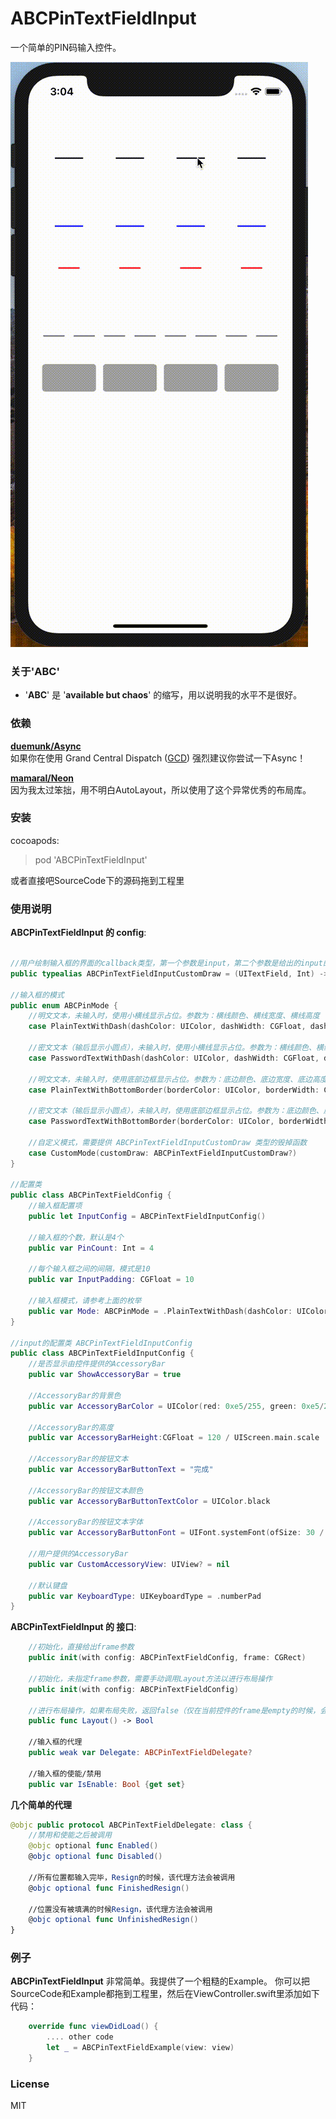 # ABCPinTextFieldInput
一个简单的PIN码输入控件。  

![image](https://github.com/AKACoder/ABCPinTextFieldInput/blob/master/Example/example.gif)   


### 关于'ABC'
- '**ABC**' 是 '**available but chaos**' 的缩写，用以说明我的水平不是很好。  


### 依赖  
**[duemunk/Async](https://github.com/duemunk/Async)**  
如果你在使用
Grand Central Dispatch 
([GCD](https://developer.apple.com/library/prerelease/ios/documentation/Performance/Reference/GCD_libdispatch_Ref/index.html))
强烈建议你尝试一下Async！  

**[mamaral/Neon](https://github.com/mamaral/Neon)**  
因为我太过笨拙，用不明白AutoLayout，所以使用了这个异常优秀的布局库。

### 安装  
cocoapods:    
> pod 'ABCPinTextFieldInput'
  
或者直接吧SourceCode下的源码拖到工程里 

### 使用说明  
**ABCPinTextFieldInput 的 config**:
```swift

//用户绘制输入框的界面的callback类型，第一个参数是input，第二个参数是给出的input的位置，第一个input是0，以此类推。
public typealias ABCPinTextFieldInputCustomDraw = (UITextField, Int) -> Void

//输入框的模式
public enum ABCPinMode {
    //明文文本，未输入时，使用小横线显示占位。参数为：横线颜色、横线宽度、横线高度
    case PlainTextWithDash(dashColor: UIColor, dashWidth: CGFloat, dashHeight: CGFloat)
    
    //密文文本（输后显示小圆点），未输入时，使用小横线显示占位。参数为：横线颜色、横线宽度、横线高度
    case PasswordTextWithDash(dashColor: UIColor, dashWidth: CGFloat, dashHeight: CGFloat)
    
    //明文文本，未输入时，使用底部边框显示占位。参数为：底边颜色、底边宽度、底边高度
    case PlainTextWithBottomBorder(borderColor: UIColor, borderWidth: CGFloat, borderHeight: CGFloat)
    
    //密文文本（输后显示小圆点），未输入时，使用底部边框显示占位。参数为：底边颜色、底边宽度、底边高度
    case PasswordTextWithBottomBorder(borderColor: UIColor, borderWidth: CGFloat, borderHeight: CGFloat)
    
    //自定义模式，需要提供 ABCPinTextFieldInputCustomDraw 类型的毁掉函数
    case CustomMode(customDraw: ABCPinTextFieldInputCustomDraw?)
}

//配置类
public class ABCPinTextFieldConfig {
    //输入框配置项
    public let InputConfig = ABCPinTextFieldInputConfig()
    
    //输入框的个数，默认是4个
    public var PinCount: Int = 4
    
    //每个输入框之间的间隔，模式是10
    public var InputPadding: CGFloat = 10
    
    //输入框模式，请参考上面的枚举
    public var Mode: ABCPinMode = .PlainTextWithDash(dashColor: UIColor.black, dashWidth: 40, dashHeight: 2)
}

//input的配置类 ABCPinTextFieldInputConfig
public class ABCPinTextFieldInputConfig {
    //是否显示由控件提供的AccessoryBar
    public var ShowAccessoryBar = true

    //AccessoryBar的背景色
    public var AccessoryBarColor = UIColor(red: 0xe5/255, green: 0xe5/255, blue: 0xe5/255, alpha: 1)
    
    //AccessoryBar的高度
    public var AccessoryBarHeight:CGFloat = 120 / UIScreen.main.scale
    
    //AccessoryBar的按钮文本
    public var AccessoryBarButtonText = "完成"
    
    //AccessoryBar的按钮文本颜色
    public var AccessoryBarButtonTextColor = UIColor.black
    
    //AccessoryBar的按钮文本字体
    public var AccessoryBarButtonFont = UIFont.systemFont(ofSize: 30 / UIScreen.main.scale)

    //用户提供的AccessoryBar
    public var CustomAccessoryView: UIView? = nil
    
    //默认键盘
    public var KeyboardType: UIKeyboardType = .numberPad
}

```

**ABCPinTextFieldInput 的 接口**:
```swift
    //初始化，直接给出frame参数
    public init(with config: ABCPinTextFieldConfig, frame: CGRect)
    
    //初始化，未指定frame参数，需要手动调用Layout方法以进行布局操作
    public init(with config: ABCPinTextFieldConfig)
    
    //进行布局操作，如果布局失败，返回false（仅在当前控件的frame是empty的时候，会返回false）
    public func Layout() -> Bool
    
    //输入框的代理
    public weak var Delegate: ABCPinTextFieldDelegate?
    
    //输入框的使能/禁用
    public var IsEnable: Bool {get set}

```


**几个简单的代理**  
```swift
@objc public protocol ABCPinTextFieldDelegate: class {
    //禁用和使能之后被调用
    @objc optional func Enabled()
    @objc optional func Disabled()
    
    //所有位置都输入完毕，Resign的时候，该代理方法会被调用
    @objc optional func FinishedResign()
    
    //位置没有被填满的时候Resign，该代理方法会被调用
    @objc optional func UnfinishedResign()
}
```


### 例子
**ABCPinTextFieldInput** 非常简单。我提供了一个粗糙的Example。
你可以把SourceCode和Example都拖到工程里，然后在ViewController.swift里添加如下代码：
```swift
    override func viewDidLoad() {
        .... other code
        let _ = ABCPinTextFieldExample(view: view)
    }
```



### License
MIT
